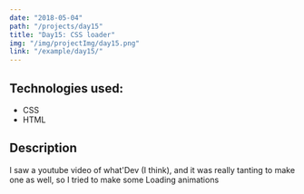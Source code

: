 ```yaml
---
date: "2018-05-04"
path: "/projects/day15"
title: "Day15: CSS loader"
img: "/img/projectImg/day15.png"
link: "/example/day15/"
---
```


## Technologies used:

- CSS
- HTML

## Description

I saw a youtube video of what'Dev (I think), and it was really tanting to make one as well, so I tried to make some Loading animations
